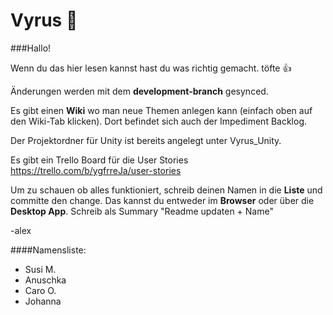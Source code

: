 ﻿# Vyrus :syringe:

###Hallo!

Wenn du das hier lesen kannst hast du was richtig gemacht.
töfte :+1:

Änderungen werden mit dem **development-branch** gesynced.

Es gibt einen **Wiki** wo man neue Themen anlegen kann (einfach oben auf den Wiki-Tab klicken). Dort befindet sich auch der Impediment Backlog.

Der Projektordner für Unity ist bereits angelegt unter Vyrus_Unity.

Es gibt ein Trello Board für die User Stories <https://trello.com/b/ygfrreJa/user-stories>

Um zu schauen ob alles funktioniert, schreib deinen Namen in die **Liste** und committe den change. Das kannst du entweder im **Browser** oder über die **Desktop App**. Schreib als Summary "Readme updaten + Name"

-alex

####Namensliste:
- Susi M.
- Anuschka
- Caro O.
- Johanna



